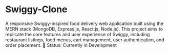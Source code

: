 # Swiggy-Clone
A responsive Swiggy-inspired food delivery web application built using the MERN stack (MongoDB, Express.js, React.js, Node.js). This project aims to replicate the core features and user experience of Swiggy, including restaurant listings, food menus, cart management, user authentication, and order placement.  🚧 Status: Currently in Development
